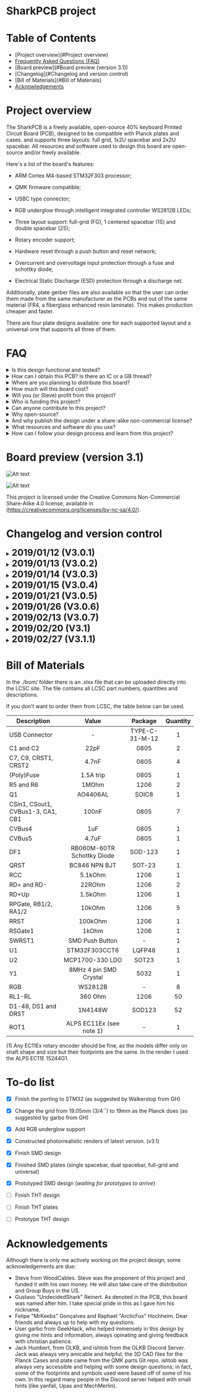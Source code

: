 # SharkPCB project

Table of Contents
=================

  * [Project overview](#Project overview)
  * [Frequently Asked Questions (FAQ)](#FAQ)
  * [Board preview](#Board preview (version 3.1))
  * [Changelog](#Changelog and version control)
  * [Bill of Materials](#Bill of Materials)
  * [Acknowledgements](#Acknowledgements)

# Project overview

The SharkPCB is a freely available, open-source 40% keyboard Printed Circuit Board (PCB), designed to be compatible with Planck plates and cases. and supports three layouts: full grid, 1x2U spacebar and 2x2U spacebar. All resources and software used to design this board are open-source and/or freely available.

Here's a list of the board's features:

- ARM Cortex M4-based STM32F303 processor;

- QMK firmware compatible;

- USBC type connector;

- RGB underglow through intelligent integrated controller WS2812B LEDs;

- Three layout support: full-grid (FG), 1 centered spacebar (1S) and double spacebar (2S);

- Rotary encoder support;

- Hardware reset through a push button and reset network;

- Overcurrent and overvoltage input protection through a fuse and schottky diode;

- Electrical Static Discharge (ESD) protection through a discharge net.

Additionally, plate gerber files are also available so that the user can order them made from the same manufacturer as the PCBs and out of the same material (FR4, a fiberglass enhanced resin laminate). This makes production cheaper and faster.

There are four plate designs available: one for each supported layout and a universal one that supports all three of them.

# FAQ 

<!-------------------------------------------------------------------->

<details><summary> Is this design functional and tested? </summary>

> The prototypes are on their way, so I can't say with full certainty that the design works and is problem-free. Although I have designed many boards and electronical circuits, it'd be bold of me to assert their efficiency without proper testing. As of today (march 25 of 2019) the first prototypes of version 3.1 are on their way.

</details>

<!-------------------------------------------------------------------->

<details><summary> How can I obtain this PCB? Is there an IC or a GB thread? </summary>

> There is an [IC thread](https://geekhack.org/index.php?topic=98934.0) on GeekHack, where many users have contributed to the design and given their thoughts. Any help or opinion is highly appreciated. As for a GB, there still are no plans (and therefore no thread) since the prototypes were not validated. The idea is to make a Group Buy. For updated information please always check the GeekHack IC thread or this project's page.

> Additionally, you can order the PCBs from a manufacturer like JLCPCB (for instructions see [this link](https://www.youtube.com/watch?v=0u9Io4pw-b0) starting at 1:02:00) and the components from LCSC (how to do that in [this link](https://www.youtube.com/watch?v=eFgOC5_1VYU&t=176s)) and build the board. This takes some expertise in electronics though, as the SMD parts require knowledge and specialized tools and supplies. This is why me and Steve hold Group Buys. Also manufacturers generally have a Minimum Order Quantity of 5 or 10 PCBs. Feel free to arranje a group buy with your circle of friends.

</details>

<!-------------------------------------------------------------------->

<details><summary> Where are you planning to distribute this board? </summary>

> Steve from WoodCables is handling the GB in the US and I am handling it in Brazil. The UE is not out of the question, and I have some connections there should the european community show interest.

</details>

<!-------------------------------------------------------------------->

<details><summary> How much will this board cost? </summary>

> We are aiming at a US$30,00 mark. The prototypes show that this is likely to be achieved.

</details>

<!-------------------------------------------------------------------->

<details><summary> Will you (or Steve) profit from this project? </summary>

> I won't profit from it myself, although I retain a little portion of the gains to fund further projects, that is, to maintain prototyping, components and overall design costs. A famous brazilian writer, Millôr Fernandes, once said: "never trust an idealist that profits from his ideals".

> Steve, on the other hand, has my permission to use the design commercially, so I'm not entitled to tell him if he should profit and how much, as he runs his own shop. Nevertheless we keep in close contact and it is, obviously, in the best interest of both us and the community that the prices are kept affordable and as low as possible.

</details>

<!-------------------------------------------------------------------->

<details><summary> Who is funding this project? </summary>

> I and Steve are -- although mostly him as parts and equipment availability in Brazil is limited. Also anyone that obtains this board either through one of the Group Buys or throw Wood Cables (Steve's shop) will be supporting the project as all gains from the sales and GBs are reserved to be used only with the project.

</details>

<!-------------------------------------------------------------------->

<details><summary> Can anyone contribute to this project? </summary>

> Anyone is welcome to contribute, be it through feature requests, opinions or criticisms. This can be done through the GeekHack posts, issues and questions on GitHub or even through my Discord (#Gondolindrim#9738). If you want to actively contribute to the design, feel free to contact me and we'd be glad to have you. 

</details>

<!-------------------------------------------------------------------->

<details><summary> Why open-source? </summary>

> As I don't intend to profit from this, there is no reason to keep the design closed. I also have the opportunity to contribute to the open-source way of thinking: many heads are better than one. Following these steps I use only open-source stuff to design the keyboards: the ECAD design is made with KiCad, the renders and animations in Blender, the logo design in Inkscape. All these software are run on Arch Linux, which is a Linux distro heavily based on the OSS and KISS principles.

> By adopting free OSS tools any newbie makers can take a look and learn from these designs, that is, I also have an educational reason in mind. In this regard, I also have a transparency principle, that is, anyone in the community can contact me and ask questions about the project and the design decisions or the design process. Any maker can also check my designs and points its flaws.

> Second, there is also the KISS (Keep It Simple, Stupid!) principle in mind. Since this project is completely un-ambicious, I try to keep it as simple as possible, so that the design and community processes are fluid.

</details>

<!-------------------------------------------------------------------->

<details><summary> And why publish the design under a share-alike non-commercial license? </summary>

> The reason for the license is twofold: first, while I want the design to be open-source, that is, educational and freely available, I think it's not just that someone could just take it, make little adaptations (like changing the logos) and profitting from it when the idea of the project is to have the open-source ideas in mind. It's not about myself -- although of course I have some pride in my designs and like to have credit for them -- but about the project ideals.

> Second, I don't condemn the idea of commercializing my designs, I'd just like to know who is selling it so that I can have a good quality control.

</details>

<!-------------------------------------------------------------------->

<details><summary> What resources and software do you use? </summary>

> All the footprints and symbols are available wither on the KiCad libraries or my MX library, which contains footprints and symbols for some components not available on KiCad.

> The design, footprints and symbols are made through KiCad. The 3D models are obtained in sites where the content is free and widely available like 3D Content Central and GrabCad Community, and to edit them I use FreeCAD.

> The logos were designed in Inkscape. The base image was taken from [this page](https://www.vectorportal.com/StockVectors/Animals/SHARK-ILLUSTRATION/15844.aspx) (last access: 26 feb, 2019). Although stated in the Vector Portal site that the designs are freely available to be used in commercially, I tried to contact the uploader, who goes by the name of "Yohan Plantec" with no success.

> The renders and animations are made in Blender.

</details>

<!-------------------------------------------------------------------->

<details><summary> How can I follow your design process and learn from this project? </summary>

> I try to stream the design process when I can. I generally do it at tuesdays and thursdays at 3PM PST (8PM BRT). In the streams I answer general electronics questions, and show how the board is designed. I stream at my [Twitch channel](http://twitch.tv/gondolindrim_). The past streams can be seen in my Youtube channel.

</details>

# Board preview (version 3.1)

![Alt text](./renders/frontRender.png)

![Alt text](./renders/backRender.png)

This project is licensed under the Creative Commons Non-Commercial Share-Alike 4.0 license, available in (https://creativecommons.org/licenses/by-nc-sa/4.0/).

# Changelog and version control

<details>
 <summary> <font size="+2"><b> 2019/01/12 (V3.0.1) </b></font></summary>
 <p>

 <h6> Started porting the version 2 from the ATMEGA32U4 processor to a more modern ARM Cortex M4 STM32F303CCT6 processor </h6>

</p></details>

<!-------------------------------------------------------------------->

<details>
 <summary> <font size="+2"><b> 2019/01/13 (V3.0.2) </b></font></summary>
 <p>

 <h6> Added USBC connector </h6>

</p></details>

<!-------------------------------------------------------------------->

<details>
 <summary> <font size="+2"><b> 2019/01/14 (V3.0.3) </b></font></summary>
 <p>

 <h6> Added RGB underglow with the WS2812B </h6>

</p></details>

<!-------------------------------------------------------------------->

<details>
 <summary> <font size="+2"><b> 2019/01/15 (V3.0.4) </b></font></summary>
 <p>

 <h6> Changed the grid used from the standard 19.05mm to the 19mm used in the Planck </h6>

</p></details>

<!-------------------------------------------------------------------->

<details>
 <summary> <font size="+2"><b> 2019/01/21 (V3.0.5) </b></font></summary>
 <p>

 <h6> Solved a problem with connector wiring and added a nice render to the README </h6>

</details>

<!-------------------------------------------------------------------->

<details>
 <summary> <font size="+2"><b> 2019/01/26 (V3.0.6) </b></font></summary>
 <p>

 <h6> Changed components to SMD. </h6>

 <h6> Added Blender renders. </h6>

 <h6> Updated preview. </h6>

</p></details>

<!-------------------------------------------------------------------->

<details>
 <summary> <font size="+2"><b> 2019/02/13 (V3.0.7) </b></font></summary>
 <p>

 <h6> Added US and BR flags to the design. </h6>

 <h6> Rounded corners to fit the Planck Low-Pro case (as suggestged by garbo from Geekhack) </h6>

 <h6> Adjusted 3D models of crystal and Push Button. </h6>

</p></details>

<!-------------------------------------------------------------------->

<details>
 <summary> <font size="+2"><b> 2019/02/20 (V3.1) </b></font></summary>
 <p>

 <h6> Added rotary encoder support. </h6>

 <h6> *This is supposed to be the final version of the V3 series. It will be prototyped in the next weeks.* </h6>

</p></details>

<!-------------------------------------------------------------------->

<details>
 <summary> <font size="+2"><b> 2019/02/27 (V3.1.1) </b></font></summary>
 <p>

 <h6> Fixed a little problem with the Edge Cuts. Somehow for a reason only God knows KiCad messed up the starting and finish point coordinates of the lines and arcs in this layer. This has now been fixed manually. Really small (less than 5 mil) modifications were made on the edges of the PCB. </h6>

</p></details>

# Bill of Materials

In the ./bom/ folder there is an .xlsx file that can be uploaded directly into the LCSC site. The file contains all LCSC part numbers, quantities and descriptions. 

If you don't want to order them from LCSC, the table below can be used.

| Description  | Value | Package | Quantity |
| ------------- | :-------------: | :-------------: | :-------------: |
| USB Connector | - | TYPE-C-31-M-12  | 1 |
| C1 and C2 | 22pF | 0805  | 2 |
| C7, C9, CRST1, CRST2 | 4.7nF | 0805| 4 | 
| (Poly)Fuse | 1.5A trip | 0805 | 1 | 
| R5 and R6 | 1MOhm | 1206 | 2 | 
| Q1 | AO4406AL | SOIC8 | 1 | 
| CSin1, CSout1, CVBus1-3, CA1, CB1 | 100nF | 0805 | 7 | 
| CVBus4 | 1uF | 0805 | 1 | 
| CVBus5 | 4.7uF | 0805 | 1 | 
| DF1 | RB060M-60TR Schottky Diode | SOD-123 | 1 | 
| QRST | BC846 NPN BJT | SOT-23 | 1 | 
| RCC | 5.1kOhm | 1206 | 1 | 
| RD+ and RD- | 22ROhm | 1206 | 2 | 
| RD+Up | 1.5kOhm | 1206 |  1 | 
| RPGate, RB1/2, RA1/2 | 10kOhm | 1206 | 5 | 
| RRST | 100kOhm|  1206	| 1 | 
| RSGate1 | 1kOhm | 1206 | 1 | 
| SWRST1 |SMD Push Button | - | 1 | 
| U1 | STM32F303CCT6 | LQFP48 | 1 | 
| U2 | MCP1700-330 LDO | SOT23 | 1 | 
| Y1 | 8MHz 4 pin SMD Crystal | 5032 | 1 | 
| RGB | WS2812B | - | 8 | 
| RL1-RL | 360 Ohm | 1206 | 50 | 
| D1-48, DS1 and DRST | 1N4148W | SOD123 | 52 |
| ROT1 | ALPS EC11Ex (see note 1) | - | 1 |

(1) Any EC11Ex rotary encoder should be fine, as the models differ only on shaft shape and size but their footprints are the same. In the render I used the ALPS EC11E 15244G1.

# To-do list
- [x] Finish the porting to STM32 (as suggested by Walkerstop from GH)
- [x] Change the grid from 19.05mm (3/4΅) to 19mm as the Planck does (as suggested by garbo from GH)
- [x] Add RGB underglow support

- [x] Constructed photorrealistic renders of latest version. (v3.1)

- [x] Finish SMD design
- [x] Finished SMD plates (single spacebar, dual spacebar, full-grid and universal)
- [x] Prototyped SMD design (*waiting for prototypes to arrive*)

- [ ] Finish THT design
- [ ] Finish THT plates
- [ ] Prototype THT design

# Acknowledgements

Although there is only me actively working on the project design, some acknowledgements are due:
  * Steve from WoodCables. Steve was the proponent of this project and funded it with his own money. He will also take care of the distribution and Group Buys in the US.
  * Gustavo "UndecidedShark" Reinert. As denoted in the PCB, this board was named after him. I take special pride in this as I gave him his nickname.
  * Felipe "MrKeebs" Gonçalves and Raphael "ArcticFox" Hochheim. Dear friends and always up to help with my questions.
  * User garbo from GeekHack, who helped immensely in this design by giving me hints and information, always opinating and giving feedback with christian patience.
  * Jack Humbert, from OLKB, and ishtob from the OLKB Discord Server. Jack was always very amicable and helpful; the 3D CAD files for the Planck Cases and plate came from the QMK parts Git repo. ishtob was always very accessible and helping with some design questions; in fact, some of the footprints and symbols used were based off of some of his own. In this regard many people in the Discord server helped with small hints (like yanfali, Upas and MechMerlin).
